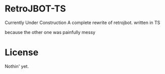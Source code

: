 # RetroJBOT-TS

Currently Under Construction 
A complete rewrite of retrojbot. written in TS


because the other one was painfully messy

# License 
Nothin' yet.

